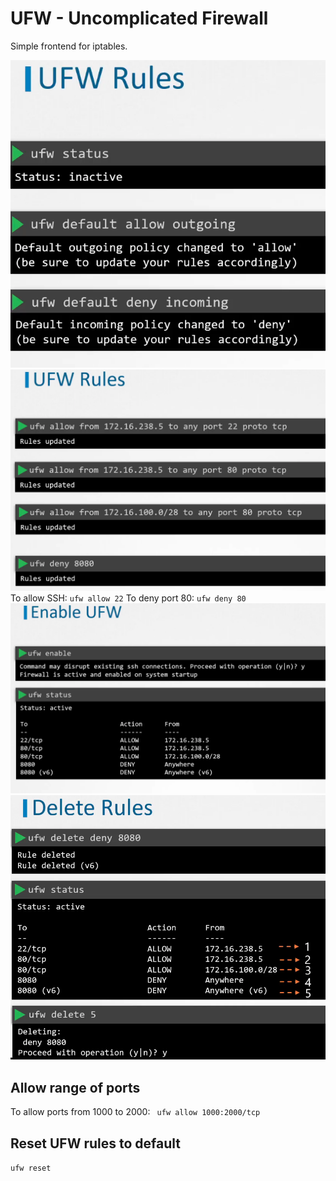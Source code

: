 # UFW - Uncomplicated Firewall

Simple frontend for iptables.

![](../images/13_ufw_1.png)
![](../images/13_ufw_2.png)
To allow SSH: ```ufw allow 22```
To deny port 80: ```ufw deny 80```
![](../images/13_ufw_3.png)
![](../images/13_ufw_4.png)

## Allow range of ports
To allow ports from 1000 to 2000:
``` ufw allow 1000:2000/tcp```

## Reset UFW rules to default
```ufw reset```